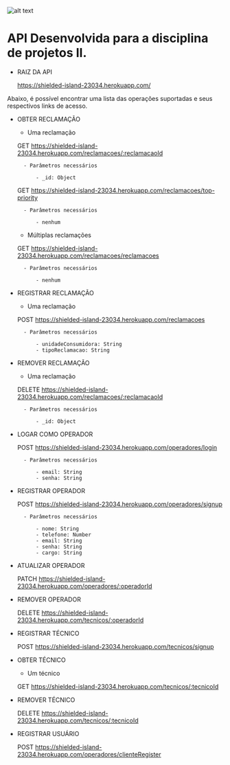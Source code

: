 ![alt text](https://www.pngix.com/pngfile/middle/441-4419689_braso-ufpa-federal-university-of-par-hd-png.png)

# API Desenvolvida para a disciplina de projetos II.

- RAIZ DA API

    https://shielded-island-23034.herokuapp.com/
    
Abaixo, é possível encontrar uma lista das operações suportadas e seus respectivos links de acesso.


- OBTER RECLAMAÇÃO

    - Uma reclamação
   
    GET https://shielded-island-23034.herokuapp.com/reclamacoes/:reclamacaoId
              
        - Parâmetros necessários
            
            - _id: Object
            
    GET https://shielded-island-23034.herokuapp.com/reclamacoes/top-priority
    
        - Parâmetros necessários
       
            - nenhum
           
    - Múltiplas reclamações

    GET https://shielded-island-23034.herokuapp.com/reclamacoes/reclamacoes
    
        - Parâmetros necessários
            
            - nenhum

- REGISTRAR RECLAMAÇÃO

    - Uma reclamação
     
    POST https://shielded-island-23034.herokuapp.com/reclamacoes
    
        - Parâmetros necessários
        
            - unidadeConsumidora: String
            - tipoReclamacao: String 
    
- REMOVER RECLAMAÇÃO
    
    - Uma reclamação

    DELETE https://shielded-island-23034.herokuapp.com/reclamacoes/:reclamacaoId
    
        - Parâmetros necessários
    
            - _id: Object
    
- LOGAR COMO OPERADOR
    
    POST https://shielded-island-23034.herokuapp.com/operadores/login
    
        - Parâmetros necessários
   
            - email: String
            - senha: String  

- REGISTRAR OPERADOR

    POST https://shielded-island-23034.herokuapp.com/operadores/signup
    
        - Parâmetros necessários
    
            - nome: String
            - telefone: Number
            - email: String
            - senha: String
            - cargo: String
    
- ATUALIZAR OPERADOR

    PATCH https://shielded-island-23034.herokuapp.com/operadores/:operadorId
    
 - REMOVER OPERADOR
 
    DELETE https://shielded-island-23034.herokuapp.com/tecnicos/:operadorId
     
- REGISTRAR TÉCNICO
 
    POST  https://shielded-island-23034.herokuapp.com/tecnicos/signup
    
- OBTER TÉCNICO

    - Um técnico
    
    GET https://shielded-island-23034.herokuapp.com/tecnicos/:tecnicoId
      
 - REMOVER TÉCNICO

   DELETE https://shielded-island-23034.herokuapp.com/tecnicos/:tecnicoId

- REGISTRAR USUÁRIO

   POST  https://shielded-island-23034.herokuapp.com/operadores/clienteRegister

